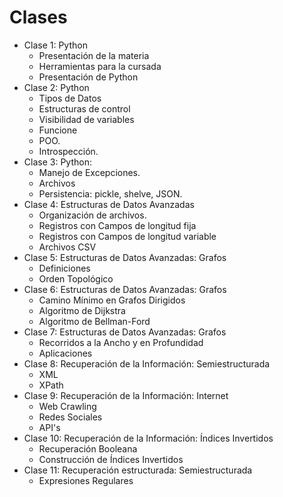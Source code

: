 # Clases
- Clase 1: Python
  - Presentación de la materia
  - Herramientas para la cursada
  - Presentación de Python
- Clase 2: Python
  - Tipos de Datos
  - Estructuras de control
  - Visibilidad de variables
  - Funcione
  - POO.
  - Introspección.
- Clase 3: Python:
  - Manejo de Excepciones.
  - Archivos
  - Persistencia: pickle, shelve, JSON.
- Clase 4: Estructuras de Datos Avanzadas
  - Organización de archivos.
  - Registros con Campos de longitud fija
  - Registros con Campos de longitud variable
  - Archivos CSV
- Clase 5: Estructuras de Datos Avanzadas: Grafos
  - Definiciones
  - Orden Topológico
- Clase 6: Estructuras de Datos Avanzadas: Grafos
  - Camino Mínimo en Grafos Dirigidos
  - Algoritmo de Dijkstra
  - Algoritmo de Bellman-Ford
- Clase 7: Estructuras de Datos Avanzadas: Grafos
  - Recorridos a la Ancho y en Profundidad
  - Aplicaciones 
- Clase 8: Recuperación de la Información: Semiestructurada
  -  XML
  -  XPath
- Clase 9: Recuperación de la Información: Internet
  - Web Crawling
  - Redes Sociales
  - API's 
- Clase 10: Recuperación de la Información: Índices Invertidos
  - Recuperación Booleana
  - Construcción de Índices Invertidos
- Clase 11: Recuperación estructurada: Semiestructurada
  - Expresiones Regulares